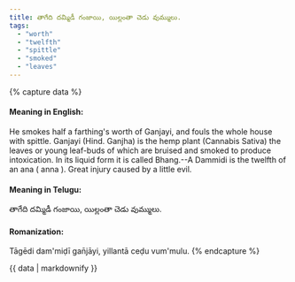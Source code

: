 ```yaml
---
title: తాగేది దమ్మిడీ గంజాయి, యిల్లంతా చెడు వుమ్ములు.
tags:
  - "worth"
  - "twelfth"
  - "spittle"
  - "smoked"
  - "leaves"
---
```


{% capture data %}
#### Meaning in English:
He smokes half a farthing's worth of Ganjayi, and fouls the whole house with spittle.
Ganjayi (Hind. Ganjha) is the hemp plant (Cannabis Sativa) the leaves or young leaf-buds of which are bruised and smoked to produce intoxication. In its liquid form it is called Bhang.--A Dammidi is the twelfth of an ana ( anna ).
Great injury caused by a little evil.

#### Meaning in Telugu:
తాగేది దమ్మిడీ గంజాయి, యిల్లంతా చెడు వుమ్ములు.

#### Romanization:
Tāgēdi dam'miḍī gan̄jāyi, yillantā ceḍu vum'mulu.
{% endcapture %}

{{ data | markdownify }}

